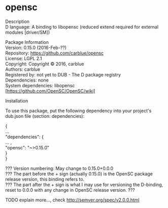 # opensc


Description<br>
D language: A binding to libopensc (reduced extend required for external modules [driver/SM])

Package Information<br>
Version: 				0.15.0 (2016-Feb-??)<br>
Repository: 			https://github.com/carblue/opensc<br>
License: 				LGPL 2.1<br>
Copyright: 				Copyright © 2016, carblue<br>
Authors: 				carblue<br>
Registered by: 			not yet to DUB - The D package registry<br>
Dependencies: 			none<br>
System dependencies:	libopensc  [https://github.com/OpenSC/OpenSC/wiki]<br>


Installation

To use this package, put the following dependency into your project's dub.json file (section: dependencies):

{<br>
	...<br>
	"dependencies": {<br>
		... ,<br>
		"opensc": "~>0.15.0"<br>
	}<br>
}<br>


??? Version numbering: May change to 0.15.0+0.0.0<br>
??? The part before the + sign (actually 0.15.0) is the OpenSC package release version, this binding refers to.<br>
??? The part after  the + sign is what I may use for versioning the D-binding, reset to 0.0.0 with any change in OpenSC release version. ???<br>

TODO explain more..., check http://semver.org/spec/v2.0.0.html


